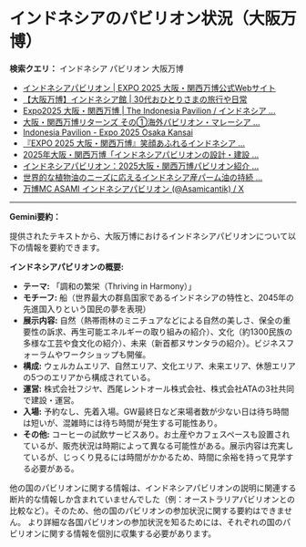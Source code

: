 # インドネシアのパビリオン状況（大阪万博）

**検索クエリ：** インドネシア パビリオン 大阪万博

- [インドネシアパビリオン | EXPO 2025 大阪・関西万博公式Webサイト](https://www.expo2025.or.jp/official-participant/indonesia/)
- [【大阪万博】インドネシア館 | 30代おひとりさまの旅行や日常](https://ameblo.jp/yrk0327/entry-12902904410.html)
- [Expo2025 大阪・関西万博 | The Indonesia Pavilion / インドネシア ...](https://www.instagram.com/p/C6s6GRiu_ZW/)
- [大阪・関西万博リターンズ その①海外パビリオン・マレーシア ...](https://ameblo.jp/mamehana0705/entry-12897501153.html)
- [Indonesia Pavilion - Expo 2025 Osaka Kansai](https://expo2025indonesia.id/)
- [『EXPO 2025 大阪・関西万博』笑顔あふれるインドネシア ...](https://note.com/yamada_tourist/n/n27bea8822b97)
- [2025年大阪・関西万博「インドネシアパビリオンの設計・建設 ...](https://www.fujiya-net.co.jp/news/20240501)
- [インドネシアパビリオン：2025大阪・関西万博パビリオン紹介 ...](https://www.nippon.com/ja/guide-to-japan/expo2025021/)
- [世界的な植物油のニーズに応えるインドネシア産パーム油の持続 ...](https://theme-weeks.expo2025.or.jp/program/detail/6736f12e30e34.html)
- [万博MC ASAMI インドネシアパビリオン (@Asamicantik) / X](https://x.com/asamicantik)


---

**Gemini要約：**

提供されたテキストから、大阪万博におけるインドネシアパビリオンについて以下の情報を要約できます。

**インドネシアパビリオンの概要:**

* **テーマ:** 「調和の繁栄（Thriving in Harmony）」
* **モチーフ:** 船（世界最大の群島国家であるインドネシアの特性と、2045年の先進国入りという国民の夢を表現）
* **展示内容:**  自然（熱帯雨林のミニチュアなどによる自然の美しさ、保全の重要性の訴求、再生可能エネルギーの取り組みの紹介）、文化（約1300民族の多様な工芸や食文化の紹介）、未来（新首都ヌサンタラの紹介）。ビジネスフォーラムやワークショップも開催。
* **構成:** ウェルカムエリア、自然エリア、文化エリア、未来エリア、休憩エリアの5つのエリアから構成されている。
* **運営:** 株式会社フジヤ、西尾レントオール株式会社、株式会社ATAの3社共同で建設・運営。
* **入場:** 予約なし、先着入場。GW最終日など来場者数が少ない日は待ち時間は短いが、混雑時には待ち時間が発生する可能性あり。
* **その他:**  コーヒーの試飲サービスあり。お土産やカフェスペースも設置されているが、販売状況は時期によって異なる可能性がある。展示内容は充実しているが、じっくり見るには時間がかかるため、時間に余裕を持って見学する必要がある。


他の国のパビリオンに関する情報は、インドネシアパビリオンの説明に関連する断片的な情報しか含まれていませんでした（例：オーストラリアパビリオンとの比較など）。そのため、他の国のパビリオンの参加状況に関する要約はできません。  より詳細な各国パビリオンの参加状況を知るためには、それぞれの国のパビリオンに関する情報を個別に収集する必要があります。

